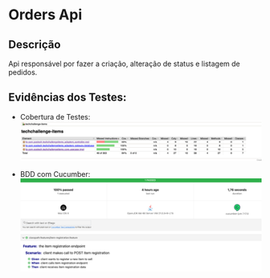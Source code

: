 # Orders Api

## Descrição
Api responsável por fazer a criação, alteração de status e listagem de pedidos.

## Evidências dos Testes:

- Cobertura de Testes:
![img.png](img.png)

- BDD com Cucumber:
![img_1.png](img_1.png)